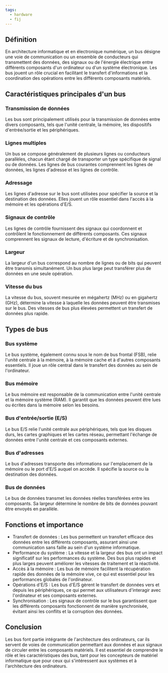 ```yaml
---
tags:
  - hardware
  - fij
---
```


## Définition 
En architecture informatique et en électronique numérique, un bus désigne une voie de communication ou un ensemble de conducteurs qui transmettent des données, des signaux ou de l'énergie électrique entre différents composants d'un ordinateur ou d'un système électronique. Les bus jouent un rôle crucial en facilitant le transfert d'informations et la coordination des opérations entre les différents composants matériels. 
## Caractéristiques principales d'un bus 
### Transmission de données 
Les bus sont principalement utilisés pour la transmission de données entre divers composants, tels que l'unité centrale, la mémoire, les dispositifs d'entrée/sortie et les périphériques. 
### Lignes multiples 
Un bus se compose généralement de plusieurs lignes ou conducteurs parallèles, chacun étant chargé de transporter un type spécifique de signal ou de données. Les lignes de bus courantes comprennent les lignes de données, les lignes d'adresse et les lignes de contrôle. 
### Adressage 
Les lignes d'adresse sur le bus sont utilisées pour spécifier la source et la destination des données. Elles jouent un rôle essentiel dans l'accès à la mémoire et les opérations d'E/S. 
### Signaux de contrôle 
Les lignes de contrôle fournissent des signaux qui coordonnent et contrôlent le fonctionnement de différents composants. Ces signaux comprennent les signaux de lecture, d'écriture et de synchronisation. 
### Largeur 
La largeur d'un bus correspond au nombre de lignes ou de bits qui peuvent être transmis simultanément. Un bus plus large peut transférer plus de données en une seule opération. 

### Vitesse du bus 
La vitesse du bus, souvent mesurée en mégahertz (MHz) ou en gigahertz (GHz), détermine la vitesse à laquelle les données peuvent être transmises sur le bus. Des vitesses de bus plus élevées permettent un transfert de données plus rapide. 
## Types de bus 
### Bus système 
Le bus système, également connu sous le nom de bus frontal (FSB), relie l'unité centrale à la mémoire, à la mémoire cache et à d'autres composants essentiels. Il joue un rôle central dans le transfert des données au sein de l'ordinateur. 
### Bus mémoire 
Le bus mémoire est responsable de la communication entre l'unité centrale et la mémoire système (RAM). Il garantit que les données peuvent être lues ou écrites dans la mémoire selon les besoins. 
### Bus d'entrée/sortie (E/S) 
Le bus E/S relie l'unité centrale aux périphériques, tels que les disques durs, les cartes graphiques et les cartes réseau, permettant l'échange de données entre l'unité centrale et ces composants externes. 
### Bus d'adresses 
Le bus d'adresses transporte des informations sur l'emplacement de la mémoire ou le port d'E/S auquel on accède. Il spécifie la source ou la destination des données. 
### Bus de données 
Le bus de données transmet les données réelles transférées entre les composants. Sa largeur détermine le nombre de bits de données pouvant être envoyés en parallèle. 
## Fonctions et importance 
- Transfert de données : Les bus permettent un transfert efficace des données entre les différents composants, assurant ainsi une communication sans faille au sein d'un système informatique. 
- Performance du système : La vitesse et la largeur des bus ont un impact significatif sur les performances du système. Des bus plus rapides et plus larges peuvent améliorer les vitesses de traitement et la réactivité. 
- Accès à la mémoire : Les bus de mémoire facilitent la récupération rapide des données de la mémoire vive, ce qui est essentiel pour les performances globales de l'ordinateur. 
- Opérations d'E/S : Les bus d'E/S gèrent le transfert de données vers et depuis les périphériques, ce qui permet aux utilisateurs d'interagir avec l'ordinateur et ses composants externes. 
- Synchronisation : Les signaux de contrôle sur le bus garantissent que les différents composants fonctionnent de manière synchronisée, évitant ainsi les conflits et la corruption des données. 
## Conclusion 
Les bus font partie intégrante de l'architecture des ordinateurs, car ils servent de voies de communication permettant aux données et aux signaux de circuler entre les composants matériels. Il est essentiel de comprendre le rôle et les caractéristiques des bus, tant pour les concepteurs de matériel informatique que pour ceux qui s'intéressent aux systèmes et à l'architecture des ordinateurs.